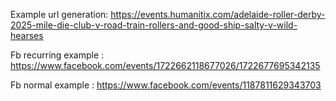 Example url generation:
https://events.humanitix.com/adelaide-roller-derby-2025-mile-die-club-v-road-train-rollers-and-good-ship-salty-v-wild-hearses

Fb recurring example :
https://www.facebook.com/events/1722662118677026/1722677695342135

Fb normal example :
https://www.facebook.com/events/1187811629343703
